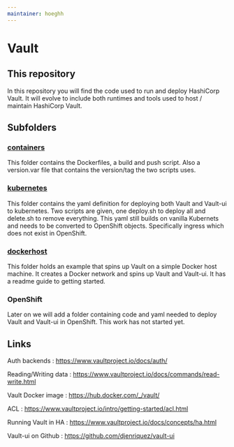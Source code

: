 ```yaml
---
maintainer: hoeghh
---
```


# Vault

## This repository
In this repository you will find the code used to run and deploy HashiCorp Vault. It will evolve to include both runtimes and tools used to host / maintain HashiCorp Vault.

## Subfolders
### [containers](./containers)
This folder contains the Dockerfiles, a build and push script. Also a version.var file that contains the version/tag the two scripts uses.

### [kubernetes](./kubernetes)
This folder contains the yaml definition for deploying both Vault and Vault-ui to kubernetes. Two scripts are given, one deploy.sh to deploy all and delete.sh to remove everything. This yaml still builds on vanilla Kubernets and needs to be converted to OpenShift objects. Specifically ingress which does not exist in OpenShift.

### [dockerhost](./dockerhost)
This folder holds an example that spins up Vault on a simple Docker host machine. It creates a Docker network and spins up Vault and Vault-ui. It has a readme guide to getting started.

### OpenShift
Later on we will add a folder containing code and yaml needed to deploy Vault and Vault-ui in OpenShift. This work has not started yet.

## Links
Auth backends : https://www.vaultproject.io/docs/auth/

Reading/Writing data : https://www.vaultproject.io/docs/commands/read-write.html

Vault Docker image : https://hub.docker.com/_/vault/

ACL : https://www.vaultproject.io/intro/getting-started/acl.html

Running Vault in HA : https://www.vaultproject.io/docs/concepts/ha.html

Vault-ui on Github : https://github.com/djenriquez/vault-ui
